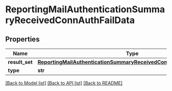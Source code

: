 # ReportingMailAuthenticationSummaryReceivedConnAuthFailData

## Properties
Name | Type | Description | Notes
------------ | ------------- | ------------- | -------------
**result_set** | [**ReportingMailAuthenticationSummaryReceivedConnAuthFailDataResultSet**](ReportingMailAuthenticationSummaryReceivedConnAuthFailDataResultSet.md) |  | [optional] 
**type** | **str** |  | [optional] 

[[Back to Model list]](../README.md#documentation-for-models) [[Back to API list]](../README.md#documentation-for-api-endpoints) [[Back to README]](../README.md)

